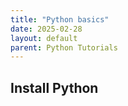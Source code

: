 ```yaml
---
title: "Python basics"
date: 2025-02-28
layout: default
parent: Python Tutorials
---
```


## Install Python



